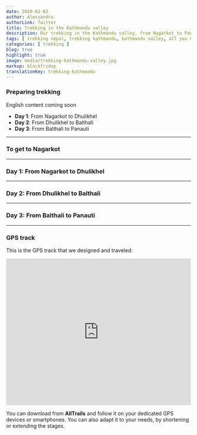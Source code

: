```yaml
---
date: 2020-02-02
author: Alessandro
authorLink: Twitter
title: Trekking in the Kathmandu valley
description: Our trekking in the Kathmandu valley, from Nagarkot to Panauti.
tags: [ trekking nepal, trekking kathmandu, kathmandu valley, all you need to know, nepal all you need to know ]
categories: [ trekking ]
blog: true
highlight: true
image: media/trekking-kathmandu-valley.jpg
markup: blackfriday
translationKey: trekking-kathmandu
---
```


### **Preparing trekking**

English content coming soon

 - **Day 1**: From Nagarkot to Dhulikhel
 - **Day 2**: From Dhulikhel to Balthali
 - **Day 3**: From Balthali to Panauti

----------

### **To get to Nagarkot**

----------

### **Day 1: From Nagarkot to Dhulikhel**

----------

### **Day 2: From Dhulikhel to Balthali**

----------

### **Day 3: From Balthali to Panauti**

----------

### **GPS track**

This is the GPS track that we designed and traveled:

<iframe src="https://www.alltrails.com/widget/map/map--104820?scrollZoom=false&u=m" width="100%" height="400" frameborder="0" marginheight="0" marginwidth="0" scrolling="no" title="AllTrails: Trail Guides and Maps for Hiking, Camping, and Running"></iframe>

You can download from  **AllTrails** and follow it on your dedicated GPS devices or smartphones. You can also adapt it to your needs, by shortening or extending the stages.
